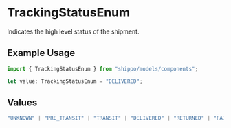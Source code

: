 # TrackingStatusEnum

Indicates the high level status of the shipment.

## Example Usage

```typescript
import { TrackingStatusEnum } from "shippo/models/components";

let value: TrackingStatusEnum = "DELIVERED";
```

## Values

```typescript
"UNKNOWN" | "PRE_TRANSIT" | "TRANSIT" | "DELIVERED" | "RETURNED" | "FAILURE"
```